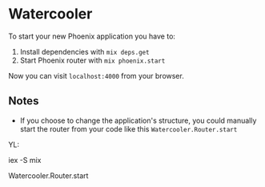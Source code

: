 # Watercooler

To start your new Phoenix application you have to:

1. Install dependencies with `mix deps.get`
2. Start Phoenix router with `mix phoenix.start`

Now you can visit `localhost:4000` from your browser.


## Notes

* If you choose to change the application's structure, you could manually start the router from your code like this `Watercooler.Router.start`



YL:

iex -S mix

Watercooler.Router.start
